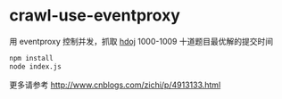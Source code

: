 # crawl-use-eventproxy

用 eventproxy 控制并发，抓取 [hdoj](http://acm.hdu.edu.cn/) 1000-1009 十道题目最优解的提交时间

```bash 
npm install
node index.js
```

更多请参考 <http://www.cnblogs.com/zichi/p/4913133.html>